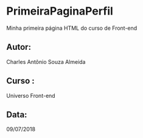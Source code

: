 # PrimeiraPaginaPerfil
Minha primeira página HTML do curso de Front-end

## Autor:

Charles Antônio Souza Almeida

## Curso :
Universo Front-end

## Data:
09/07/2018
